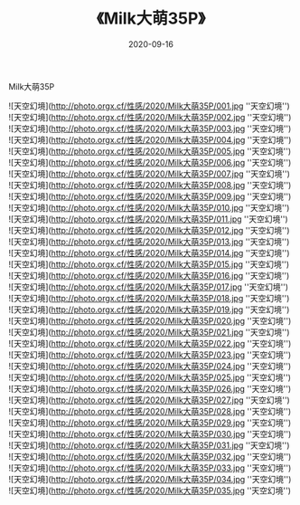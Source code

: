 ﻿---
layout: post
title:  《Milk大萌35P》
date:   2020-09-16
image: http://photo.orgx.cf/性感/2020/Milk大萌35P/000.jpg
categories: [美女, 性感, 泳衣]
---

Milk大萌35P



![天空幻境](http://photo.orgx.cf/性感/2020/Milk大萌35P/001.jpg ''天空幻境'') <br>
![天空幻境](http://photo.orgx.cf/性感/2020/Milk大萌35P/002.jpg ''天空幻境'') <br>
![天空幻境](http://photo.orgx.cf/性感/2020/Milk大萌35P/003.jpg ''天空幻境'') <br>
![天空幻境](http://photo.orgx.cf/性感/2020/Milk大萌35P/004.jpg ''天空幻境'') <br>
![天空幻境](http://photo.orgx.cf/性感/2020/Milk大萌35P/005.jpg ''天空幻境'') <br>
![天空幻境](http://photo.orgx.cf/性感/2020/Milk大萌35P/006.jpg ''天空幻境'') <br>
![天空幻境](http://photo.orgx.cf/性感/2020/Milk大萌35P/007.jpg ''天空幻境'') <br>
![天空幻境](http://photo.orgx.cf/性感/2020/Milk大萌35P/008.jpg ''天空幻境'') <br>
![天空幻境](http://photo.orgx.cf/性感/2020/Milk大萌35P/009.jpg ''天空幻境'') <br>
![天空幻境](http://photo.orgx.cf/性感/2020/Milk大萌35P/010.jpg ''天空幻境'') <br>
![天空幻境](http://photo.orgx.cf/性感/2020/Milk大萌35P/011.jpg ''天空幻境'') <br>
![天空幻境](http://photo.orgx.cf/性感/2020/Milk大萌35P/012.jpg ''天空幻境'') <br>
![天空幻境](http://photo.orgx.cf/性感/2020/Milk大萌35P/013.jpg ''天空幻境'') <br>
![天空幻境](http://photo.orgx.cf/性感/2020/Milk大萌35P/014.jpg ''天空幻境'') <br>
![天空幻境](http://photo.orgx.cf/性感/2020/Milk大萌35P/015.jpg ''天空幻境'') <br>
![天空幻境](http://photo.orgx.cf/性感/2020/Milk大萌35P/016.jpg ''天空幻境'') <br>
![天空幻境](http://photo.orgx.cf/性感/2020/Milk大萌35P/017.jpg ''天空幻境'') <br>
![天空幻境](http://photo.orgx.cf/性感/2020/Milk大萌35P/018.jpg ''天空幻境'') <br>
![天空幻境](http://photo.orgx.cf/性感/2020/Milk大萌35P/019.jpg ''天空幻境'') <br>
![天空幻境](http://photo.orgx.cf/性感/2020/Milk大萌35P/020.jpg ''天空幻境'') <br>
![天空幻境](http://photo.orgx.cf/性感/2020/Milk大萌35P/021.jpg ''天空幻境'') <br>
![天空幻境](http://photo.orgx.cf/性感/2020/Milk大萌35P/022.jpg ''天空幻境'') <br>
![天空幻境](http://photo.orgx.cf/性感/2020/Milk大萌35P/023.jpg ''天空幻境'') <br>
![天空幻境](http://photo.orgx.cf/性感/2020/Milk大萌35P/024.jpg ''天空幻境'') <br>
![天空幻境](http://photo.orgx.cf/性感/2020/Milk大萌35P/025.jpg ''天空幻境'') <br>
![天空幻境](http://photo.orgx.cf/性感/2020/Milk大萌35P/026.jpg ''天空幻境'') <br>
![天空幻境](http://photo.orgx.cf/性感/2020/Milk大萌35P/027.jpg ''天空幻境'') <br>
![天空幻境](http://photo.orgx.cf/性感/2020/Milk大萌35P/028.jpg ''天空幻境'') <br>
![天空幻境](http://photo.orgx.cf/性感/2020/Milk大萌35P/029.jpg ''天空幻境'') <br>
![天空幻境](http://photo.orgx.cf/性感/2020/Milk大萌35P/030.jpg ''天空幻境'') <br>
![天空幻境](http://photo.orgx.cf/性感/2020/Milk大萌35P/031.jpg ''天空幻境'') <br>
![天空幻境](http://photo.orgx.cf/性感/2020/Milk大萌35P/032.jpg ''天空幻境'') <br>
![天空幻境](http://photo.orgx.cf/性感/2020/Milk大萌35P/033.jpg ''天空幻境'') <br>
![天空幻境](http://photo.orgx.cf/性感/2020/Milk大萌35P/034.jpg ''天空幻境'') <br>
![天空幻境](http://photo.orgx.cf/性感/2020/Milk大萌35P/035.jpg ''天空幻境'') <br>